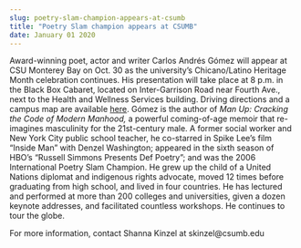 ```yaml
---
slug: poetry-slam-champion-appears-at-csumb
title: "Poetry Slam champion appears at CSUMB"
date: January 01 2020
---
```


 
<p>
  Award-winning poet, actor and writer Carlos Andrés Gómez will appear at CSU
  Monterey Bay on Oct. 30 as the university’s Chicano/Latino Heritage Month
  celebration continues. His presentation will take place at 8 p.m. in the Black
  Box Cabaret, located on Inter-Garrison Road near Fourth Ave., next to the
  Health and Wellness Services building. Driving directions and a campus map are
  available <a href="https://csumb.edu/maps">here</a>. Gómez is the author of
  <em>Man Up: Cracking the Code of Modern Manhood,</em> a powerful coming-of-age
  memoir that re-imagines masculinity for the 21st-century male. A former social
  worker and New York City public school teacher, he co-starred in Spike Lee’s
  film “Inside Man” with Denzel Washington; appeared in the sixth season of
  HBO’s “Russell Simmons Presents Def Poetry”; and was the 2006 International
  Poetry Slam Champion. He grew up the child of a United Nations diplomat and
  indigenous rights advocate, moved 12 times before graduating from high school,
  and lived in four countries. He has lectured and performed at more than 200
  colleges and universities, given a dozen keynote addresses, and facilitated
  countless workshops. He continues to tour the globe.
</p>
<p>For more information, contact Shanna Kinzel at skinzel@csumb.edu</p>
 
